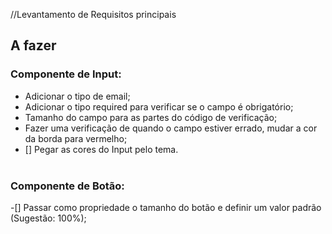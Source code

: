 //Levantamento de Requisitos principais

## A fazer

### Componente de Input:

- Adicionar o tipo de email;
- Adicionar o tipo required para verificar se o campo é obrigatório;
- Tamanho do campo para as partes do código de verificação;
- Fazer uma verificação de quando o campo estiver errado, mudar a cor da borda para vermelho;
- [] Pegar as cores do Input pelo tema.
  <br/><br/>

### Componente de Botão:

-[] Passar como propriedade o tamanho do botão e definir um valor padrão (Sugestão: 100%);
